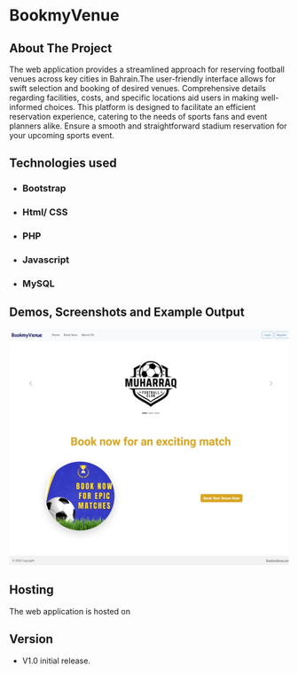 
# BookmyVenue

## About The Project
The web application provides a streamlined approach for reserving football venues across key cities in Bahrain.The user-friendly interface allows for swift selection and booking of desired venues. Comprehensive details regarding facilities, costs, and specific locations aid users in making well-informed choices. This platform is designed to facilitate an efficient reservation experience, catering to the needs of sports fans and event planners alike. Ensure a smooth and straightforward stadium reservation for your upcoming sports event.

## Technologies used
* ### Bootstrap
* ### Html/ CSS
* ### PHP
* ### Javascript
* ### MySQL

## Demos, Screenshots and Example Output
![Main Page](Demo/homepage.jpeg)
## Hosting

The web application is hosted on 
## Version
* V1.0 
    initial release.